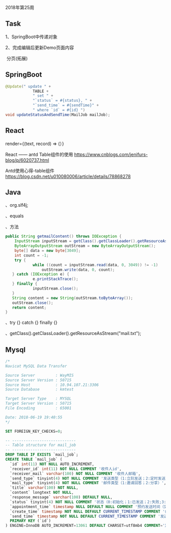 
2018年第25周

## Task

1、SpringBoot中传递对象

2、完成编辑后更新Demo页面内容

​      分页(拓展) 

## SpringBoot

```java
@Update(" update " +
            TABLE +
            " set " +
            "`status` = #{status}, " +
            "`send_time` = #{sendTime}" +
            " where `id` = #{id} ")
void updateStatusAndSendTime(MailJob mailJob);
```



## React

render={(text, record) => (）}

React —— antd Table组件的使用
https://www.cnblogs.com/jenifurs-blog/p/6020737.html

Antd使用心得-table组件
https://blog.csdn.net/u010080006/article/details/78868278

## Java 

、org.slf4j;

、equals

、方法

```java
public String getmailContent() throws IOException {
 	InputStream inputStream = getClass().getClassLoader().getResourceAsStream("mail.txt");
    ByteArrayOutputStream outStream = new ByteArrayOutputStream();
    byte[] data = new byte[3049];
    int count = -1;
    try {
            while ((count = inputStream.read(data, 0, 3049)) != -1)
                outStream.write(data, 0, count);
   } catch (IOException e) {
            e.printStackTrace();
   } finally {
            inputStream.close();
   }
   String content = new String(outStream.toByteArray());
   outStream.close();
   return content;
}
```



、try {} catch {} finally {}

、getClass().getClassLoader().getResourceAsStream("mail.txt");

## Mysql

```sql
/*
Navicat MySQL Data Transfer

Source Server         : WayMIS
Source Server Version : 50715
Source Host           : 10.94.107.21:3306
Source Database       : kmtest

Target Server Type    : MYSQL
Target Server Version : 50715
File Encoding         : 65001

Date: 2018-06-19 19:40:55
*/

SET FOREIGN_KEY_CHECKS=0;

-- ----------------------------
-- Table structure for mail_job
-- ----------------------------
DROP TABLE IF EXISTS `mail_job`;
CREATE TABLE `mail_job` (
  `id` int(11) NOT NULL AUTO_INCREMENT,
  `receiver_id` int(11) NOT NULL COMMENT '收件人id',
  `receiver_mail` varchar(100) NOT NULL COMMENT '收件人邮箱',
  `send_type` tinyint(4) NOT NULL COMMENT '发送类型（1:立刻发送；2:定时发送）',
  `mail_type` tinyint(4) NOT NULL COMMENT '邮件类型（1:邀请回答；2:分享）',
  `title` varchar(100) NOT NULL,
  `content` longtext NOT NULL,
  `response_message` varchar(100) DEFAULT NULL,
  `status` tinyint(4) NOT NULL COMMENT '状态（0:初始化；1:已发送；2:失败;3:跳过）',
  `appointment_time` timestamp NULL DEFAULT NULL COMMENT '预约发送时间（实际发送时间取决于消费者）',
  `create_time` timestamp NOT NULL DEFAULT CURRENT_TIMESTAMP COMMENT '创建时间',
  `send_time` timestamp NOT NULL DEFAULT CURRENT_TIMESTAMP COMMENT '发送任务执行时间',
  PRIMARY KEY (`id`)
) ENGINE=InnoDB AUTO_INCREMENT=13061 DEFAULT CHARSET=utf8mb4 COMMENT='定时发送:send_type=2, 并且设置appointment_time';
```



